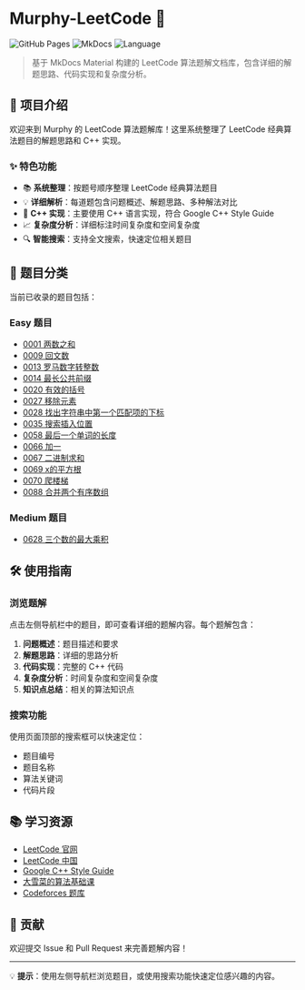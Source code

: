 # Murphy-LeetCode 🚀

![GitHub Pages](https://img.shields.io/badge/GitHub%20Pages-Live-brightgreen?style=for-the-badge&logo=github)
![MkDocs](https://img.shields.io/badge/MkDocs-Material-blue?style=for-the-badge&logo=markdown)
![Language](https://img.shields.io/badge/Language-C%2B%2B-orange?style=for-the-badge&logo=cplusplus)

> 基于 MkDocs Material 构建的 LeetCode 算法题解文档库，包含详细的解题思路、代码实现和复杂度分析。

## 📖 项目介绍

欢迎来到 Murphy 的 LeetCode 算法题解库！这里系统整理了 LeetCode 经典算法题目的解题思路和 C++ 实现。

### ✨ 特色功能

- 📚 **系统整理**：按题号顺序整理 LeetCode 经典算法题目
- 💡 **详细解析**：每道题包含问题概述、解题思路、多种解法对比
- 🎯 **C++ 实现**：主要使用 C++ 语言实现，符合 Google C++ Style Guide
- 📈 **复杂度分析**：详细标注时间复杂度和空间复杂度
- 🔍 **智能搜索**：支持全文搜索，快速定位相关题目

## 🎯 题目分类

当前已收录的题目包括：

### Easy 题目
- [0001 两数之和](CPP/0001.md)
- [0009 回文数](CPP/0009.md)
- [0013 罗马数字转整数](CPP/0013.md)
- [0014 最长公共前缀](CPP/0014.md)
- [0020 有效的括号](CPP/0020.md)
- [0027 移除元素](CPP/0027.md)
- [0028 找出字符串中第一个匹配项的下标](CPP/0028.md)
- [0035 搜索插入位置](CPP/0035.md)
- [0058 最后一个单词的长度](CPP/0058.md)
- [0066 加一](CPP/0066.md)
- [0067 二进制求和](CPP/0067.md)
- [0069 x的平方根](CPP/0069.md)
- [0070 爬楼梯](CPP/0070.md)
- [0088 合并两个有序数组](CPP/0088.md)

### Medium 题目
- [0628 三个数的最大乘积](CPP/0628.md)

## 🛠️ 使用指南

### 浏览题解
点击左侧导航栏中的题目，即可查看详细的题解内容。每个题解包含：

1. **问题概述**：题目描述和要求
2. **解题思路**：详细的思路分析
3. **代码实现**：完整的 C++ 代码
4. **复杂度分析**：时间复杂度和空间复杂度
5. **知识点总结**：相关的算法知识点

### 搜索功能
使用页面顶部的搜索框可以快速定位：
- 题目编号
- 题目名称
- 算法关键词
- 代码片段

## 📚 学习资源

- [LeetCode 官网](https://leetcode.com/)
- [LeetCode 中国](https://leetcode.cn/)
- [Google C++ Style Guide](https://google.github.io/styleguide/cppguide.html)
- [大雪菜的算法基础课](https://space.bilibili.com/7836741/channel/seriesdetail?sid=369277)
- [Codeforces 题库](https://codeforces.com/problemset)

## 🤝 贡献

欢迎提交 Issue 和 Pull Request 来完善题解内容！

---

💡 **提示**：使用左侧导航栏浏览题目，或使用搜索功能快速定位感兴趣的内容。
